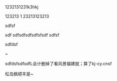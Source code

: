 1232131231k3hkj


123213
1
23213123213



sdfsf

sdf
sdfsdfsdfsdfsfsdf
sdfsf



sdfdsf

~

sdfdsfsdfsdfL会计删掉了看风景福建就；算了kj-cy.cnsf

松岛枫顺丰是~